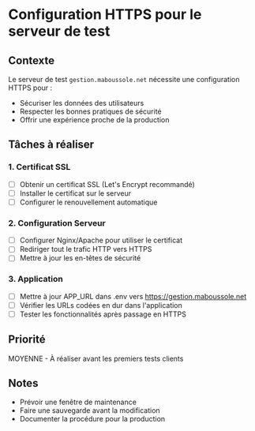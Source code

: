 # Configuration HTTPS pour le serveur de test

## Contexte
Le serveur de test `gestion.maboussole.net` nécessite une configuration HTTPS pour :
- Sécuriser les données des utilisateurs
- Respecter les bonnes pratiques de sécurité
- Offrir une expérience proche de la production

## Tâches à réaliser

### 1. Certificat SSL
- [ ] Obtenir un certificat SSL (Let's Encrypt recommandé)
- [ ] Installer le certificat sur le serveur
- [ ] Configurer le renouvellement automatique

### 2. Configuration Serveur
- [ ] Configurer Nginx/Apache pour utiliser le certificat
- [ ] Rediriger tout le trafic HTTP vers HTTPS
- [ ] Mettre à jour les en-têtes de sécurité

### 3. Application
- [ ] Mettre à jour APP_URL dans .env vers https://gestion.maboussole.net
- [ ] Vérifier les URLs codées en dur dans l'application
- [ ] Tester les fonctionnalités après passage en HTTPS

## Priorité
MOYENNE - À réaliser avant les premiers tests clients

## Notes
- Prévoir une fenêtre de maintenance
- Faire une sauvegarde avant la modification
- Documenter la procédure pour la production
